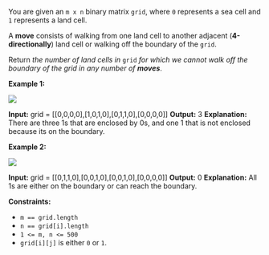 
You are given an  `m x n`  binary matrix  `grid`, where  `0`  represents a sea cell and  `1`  represents a land cell.

A  **move**  consists of walking from one land cell to another adjacent (**4-directionally**) land cell or walking off the boundary of the  `grid`.

Return  _the number of land cells in_  `grid`  _for which we cannot walk off the boundary of the grid in any number of  **moves**_.

**Example 1:**

![](https://assets.leetcode.com/uploads/2021/02/18/enclaves1.jpg)

**Input:** grid = [[0,0,0,0],[1,0,1,0],[0,1,1,0],[0,0,0,0]]
**Output:** 3
**Explanation:** There are three 1s that are enclosed by 0s, and one 1 that is not enclosed because its on the boundary.

**Example 2:**

![](https://assets.leetcode.com/uploads/2021/02/18/enclaves2.jpg)

**Input:** grid = [[0,1,1,0],[0,0,1,0],[0,0,1,0],[0,0,0,0]]
**Output:** 0
**Explanation:** All 1s are either on the boundary or can reach the boundary.

**Constraints:**

-   `m == grid.length`
-   `n == grid[i].length`
-   `1 <= m, n <= 500`
-   `grid[i][j]`  is either  `0`  or  `1`.